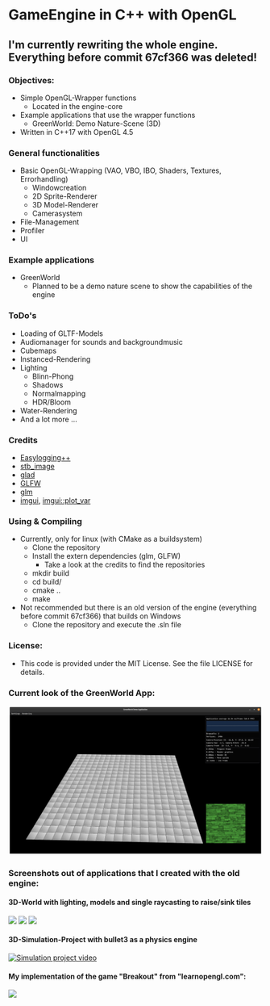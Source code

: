 # GameEngine in C++ with OpenGL

## I'm currently rewriting the whole engine. Everything before commit 67cf366 was deleted!

### Objectives:
   - Simple OpenGL-Wrapper functions
      - Located in the engine-core
   - Example applications that use the wrapper functions
     - GreenWorld: Demo Nature-Scene (3D)
   - Written in C++17 with OpenGL 4.5

### General functionalities
   - Basic OpenGL-Wrapping (VAO, VBO, IBO, Shaders, Textures, Errorhandling)
     - Windowcreation
     - 2D Sprite-Renderer
     - 3D Model-Renderer
     - Camerasystem
   - File-Management
   - Profiler
   - UI
   
### Example applications  
   - GreenWorld
     - Planned to be a demo nature scene to show the capabilities of the engine

### ToDo's
   - Loading of GLTF-Models
   - Audiomanager for sounds and backgroundmusic
   - Cubemaps
   - Instanced-Rendering
   - Lighting
     - Blinn-Phong
     - Shadows
     - Normalmapping
     - HDR/Bloom 
   - Water-Rendering
   - And a lot more ...

### Credits
   - [Easylogging++](https://github.com/amrayn/easyloggingpp)
   - [stb_image](https://github.com/nothings/stb/blob/master/stb_image.h)
   - [glad](https://github.com/Dav1dde/glad)
   - [GLFW](https://github.com/glfw/glfw)
   - [glm](https://github.com/g-truc/glm)
   - [imgui](https://github.com/ocornut/imgui), [imgui::plot_var](https://github.com/ocornut/imgui/wiki/plot_var_example)

### Using & Compiling
   - Currently, only for linux (with CMake as a buildsystem)
      - Clone the repository
      - Install the extern dependencies (glm, GLFW) 
         - Take a look at the credits to find the repositories
      - mkdir build
      - cd build/
      - cmake ..
      - make            
   - Not recommended but there is an old version of the engine (everything before commit 67cf366) that builds on Windows
      - Clone the repository and execute the .sln file
            
### License:
   - This code is provided under the MIT License. See the file LICENSE for details.

### Current look of the GreenWorld App:
![GreenWorld](res/screenshots/Screenshot_GW_003.png)

### Screenshots out of applications that I created with the old engine:

#### 3D-World with lighting, models and single raycasting to raise/sink tiles
<img src="https://user-images.githubusercontent.com/59279641/77147299-375d0f00-6a8d-11ea-9db8-0d94d04d178b.PNG"/>
<img src="https://user-images.githubusercontent.com/59279641/77147427-7ee39b00-6a8d-11ea-86cd-6ba2ad74efff.PNG"/>
<img src="https://user-images.githubusercontent.com/59279641/77147461-94f15b80-6a8d-11ea-82b8-0a67f637a7c7.PNG"/>  
 
#### 3D-Simulation-Project with bullet3 as a physics engine  
[![Simulation project video](https://user-images.githubusercontent.com/59279641/106173433-34927680-6194-11eb-9cfc-caabc3781d1f.gif)](https://user-images.githubusercontent.com/59279641/106173014-c0f06980-6193-11eb-9ea6-1efb2e17c5a9.mp4)

#### My implementation of the game "Breakout" from "learnopengl.com":
<img src="https://user-images.githubusercontent.com/59279641/91633530-3d1a3180-e9e9-11ea-889c-74dba8e7e700.PNG"/>

